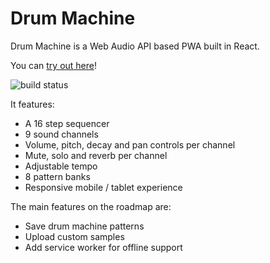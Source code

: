 # Drum Machine

Drum Machine is a Web Audio API based PWA built in React.

You can [try out here](https://mattbridgeman.github.io/drum-machine/)!

![build status](https://img.shields.io/travis/MattBridgeman/drum-machine.svg)

It features:

- A 16 step sequencer
- 9 sound channels
- Volume, pitch, decay and pan controls per channel
- Mute, solo and reverb per channel
- Adjustable tempo
- 8 pattern banks
- Responsive mobile / tablet experience

The main features on the roadmap are:

- Save drum machine patterns
- Upload custom samples
- Add service worker for offline support
